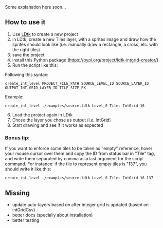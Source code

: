 Some explanation here soon...

## How to use it

1. Use [LDtk](https://ldtk.io/) to create a new project
2. in LDtk, create a new Tiles layer, with a sprites image and draw how the sprites should look like (i.e. manually draw a rectangle, a cross, etc. with the right tiles)
3. save the project
4. install this Python package (https://pypi.org/project/ldtk-intgrid-creator/)
5. Run the script like this:

Following this syntax:

```
create_int_level PROJECT_FILE_PATH SOURCE_LEVEL_ID SOURCE_LAYER_ID OUTPUT_INT_GRID_LAYER_ID TILE_SIZE_PX
```

Example:

```
create_int_level ./examples/source.ldtk Level_0 Tiles IntGrid 16
```

6. Load the project again in LDtk
7. Chose the layer you chose as output (i.e. IntGrid)
8. Start drawing and see if it works as expected

### Bonus tip:

If you want to enforce some tiles to be taken as "empty" reference, hover your mouse cursor over them and copy the ID from status bar in "Tile" tag, and write them separated by comma as a last argument for the script command. For instance: if the tile to represent empty tiles is "137", you should write it like this:

```
create_int_level ./examples/source.ldtk Level_0 Tiles IntGrid 16 137
```

## Missing

* update auto-layers based on  after integer grid is updated (based on intGridCsv)
* better docs (specially about installation)
* better testing
